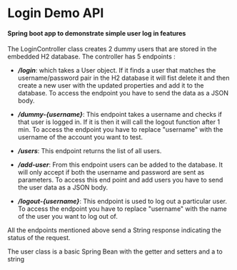 # Login Demo API

#### Spring boot app to demonstrate simple user log in features

The LoginController class creates 2 dummy users that are stored in the embedded H2 database.
The controller has 5 endpoints :
* ***/login***:  which takes a User object. If it finds a user that matches the username/password pair in the H2 database it will fist delete it and then create a new user with the updated properties and add it to the database. To access the endpoint you have to send the data as a JSON body.

* ***/dummy-{username}***: This endpoint takes a username and checks if that user is logged in. If it is then it will call the logout function after 1 min.  To access the endpoint you have to replace "username" with the username of the account you want to test.

* ***/users***: This endpoint returns the list of all users.

* ***/add-user***: From this endpoint users can be added to the database. It will only accept if both the username and password are sent as parameters. To access this end point and add users you have to send the user data as a JSON body.

* ***/logout-{username}***: This endpoint is used to log out a particular user. To access the endpoint you have to replace "username" with the name of the user you want to log out of.

All the endpoints mentioned above send a String response indicating the status of the request.

The user class is a basic Spring Bean with the getter and setters and a to string 